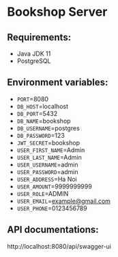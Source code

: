 # Bookshop Server

## Requirements:

- Java JDK 11
- PostgreSQL

## Environment variables:

- `PORT`=8080
- `DB_HOST`=localhost
- `DB_PORT`=5432
- `DB_NAME`=bookshop
- `DB_USERNAME`=postgres
- `DB_PASSWORD`=123
- `JWT_SECRET`=bookshop
- `USER_FIRST_NAME`=Admin
- `USER_LAST_NAME`=Admin
- `USER_USERNAME`=admin
- `USER_PASSWORD`=admin
- `USER_ADDRESS`=Ha Noi
- `USER_AMOUNT`=9999999999
- `USER_ROLE`=ADMIN
- `USER_EMAIL`=example@gmail.com
- `USER_PHONE`=0123456789

## API documentations:
http://localhost:8080/api/swagger-ui
